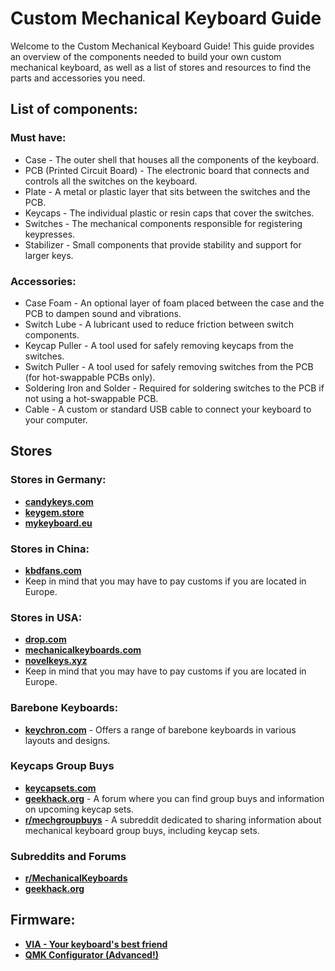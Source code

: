 # Custom Mechanical Keyboard Guide

Welcome to the Custom Mechanical Keyboard Guide! This guide provides an overview of the components needed to build your own custom mechanical keyboard, as well as a list of stores and resources to find the parts and accessories you need.

## List of components:

### Must have: 
- Case - The outer shell that houses all the components of the keyboard.
- PCB (Printed Circuit Board) - The electronic board that connects and controls all the switches on the keyboard.
- Plate - A metal or plastic layer that sits between the switches and the PCB.
- Keycaps - The individual plastic or resin caps that cover the switches.
- Switches - The mechanical components responsible for registering keypresses.
- Stabilizer - Small components that provide stability and support for larger keys.

### Accessories: 
- Case Foam - An optional layer of foam placed between the case and the PCB to dampen sound and vibrations.
- Switch Lube - A lubricant used to reduce friction between switch components.
- Keycap Puller - A tool used for safely removing keycaps from the switches.
- Switch Puller - A tool used for safely removing switches from the PCB (for hot-swappable PCBs only).
- Soldering Iron and Solder - Required for soldering switches to the PCB if not using a hot-swappable PCB.
- Cable - A custom or standard USB cable to connect your keyboard to your computer.

## Stores
### Stores in Germany: 
- **[candykeys.com](https://candykeys.com/)**
- **[keygem.store](https://keygem.store/)**
- **[mykeyboard.eu](https://mykeyboard.eu/)**

### Stores in China:
- **[kbdfans.com](https://kbdfans.com/)**
- Keep in mind that you may have to pay customs if you are located in Europe.

### Stores in USA:
- **[drop.com](https://drop.com/)**
- **[mechanicalkeyboards.com](https://mechanicalkeyboards.com/)**
- **[novelkeys.xyz](https://novelkeys.xyz/)**
- Keep in mind that you may have to pay customs if you are located in Europe.

### Barebone Keyboards: 
- **[keychron.com](https://www.keychron.com/)** - Offers a range of barebone keyboards in various layouts and designs.


### Keycaps Group Buys
- **[keycapsets.com](https://keycapsets.com/)**
- **[geekhack.org](https://geekhack.org/)** - A forum where you can find group buys and information on upcoming keycap sets.
- **[r/mechgroupbuys](https://www.reddit.com/r/mechgroupbuys/)** - A subreddit dedicated to sharing information about mechanical keyboard group buys, including keycap sets.

### Subreddits and Forums
- **[r/MechanicalKeyboards](https://www.reddit.com/r/MechanicalKeyboards/)**
- **[geekhack.org](https://geekhack.org/)**

## Firmware:
- **[VIA - Your keyboard's best friend](https://www.caniusevia.com/)**
- **[QMK Configurator (Advanced!)](https://config.qmk.fm/#/anavi/knobs3/LAYOUT)**
